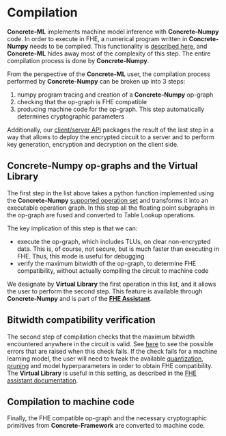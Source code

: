# Compilation

**Concrete-ML** implements machine model inference with **Concrete-Numpy** code. In order to execute
in FHE, a numerical program written in **Concrete-Numpy** needs to be compiled.
This functionality is [described here](https://docs.zama.ai/concrete-numpy/stable/user/basics/intro.html),
and **Concrete-ML** hides away most of the complexity of this step. The entire compilation process
is done by **Concrete-Numpy**.

From the perspective of the **Concrete-ML** user, the compilation process performed by **Concrete-Numpy**
can be broken up into 3 steps:

1. numpy program tracing and creation of a **Concrete-Numpy** op-graph
1. checking that the op-graph is FHE compatible
1. producing machine code for the op-graph. This step automatically determines cryptographic parameters

Additionally, our [client/server API](client_server.md) packages the result of the last step in a way
that allows to deploy the encrypted circuit to a server and to perform key generation, encryption
and decryption on the client side.

## **Concrete-Numpy** op-graphs and the Virtual Library

The first step in the list above takes a python function implemented using the **Concrete-Numpy**
[supported operation set](https://docs.zama.ai/concrete-numpy/stable/user/howto/numpy_support.html)
and transforms it into an executable operation graph. In this step all the floating point
subgraphs in the op-graph are fused and converted to Table Lookup operations.

The key implication of this step is that we can:

- execute the op-graph, which includes TLUs, on clear non-encrypted data. This is, of course, not secure,
  but is much faster than executing in FHE. Thus, this mode is useful for debugging
- verify the maximum bitwidth of the op-graph, to determine FHE compatibility, without
  actually compiling the circuit to machine code

We designate by **Virtual Library** the first operation in this list, and it allows the user to perform the second step.
This feature is available through **Concrete-Numpy** and is part of the [**FHE Assistant**](fhe_assistant.md).

## Bitwidth compatibility verification

The second step of compilation checks that the maximum bitwidth encountered anywhere in the circuit
is valid. See [here](fhe_constraints.md) to see the possible errors that are raised when this check fails.
If the check fails for a machine learning model, the user will need to tweak the available [quantization](quantization.md),
[pruning](pruning.md) and model hyperparameters in order to obtain FHE compatibility. The **Virtual Library**
is useful in this setting, as described in the [FHE assistant documentation](fhe_assistant.md).

## Compilation to machine code

Finally, the FHE compatible op-graph and the necessary cryptographic primitives
from **Concrete-Framework** are converted to machine code.
